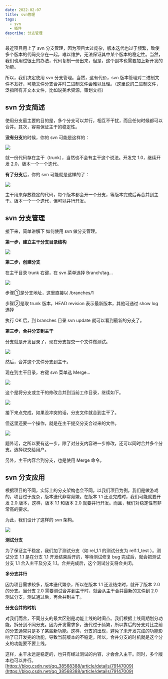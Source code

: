 ```yaml
---
date: 2022-02-07
title: svn管理
tags:
  - svn
  - 插件
describe: 分支管理
---
```


最近项目用上了 svn 分支管理，因为项目太过庞杂，版本迭代也过于频繁，致使多个版本的代码交杂在一起，难以维护，无法保证其中某个版本的稳定性。当然，我们也用过很土的办法，代码复制一份出来，但是，这个副本也需要加上新开发的功能。

所以，我们决定使用 svn 分支管理。当然，这有代价，svn 版本管理对二进制文件不友好，可能文件分支合并时二进制文件会难以处理。（这里说的二进制文件，泛指所有非文本文件，比如说美术资源，策划文档）

## svn 分支简述

使用分支最主要的目的是，多个分支可以并行，相互不干扰，而且任何时候都可以合并。其次，容易保证主干的稳定性。

**没有分支**的时候，你的 svn 可能是这样的：

![](https://img-blog.csdn.net/20160630212349923)

就一份代码存在主干（trunk），当然也不会有主干这个说法。开发完 1.0，继续开发 2.0，版本一个一个迭代。

**有了分支**后，你的 svn 可能就是这样的了：

![](https://img-blog.csdn.net/20160630212749408)

主干用来存放稳定的代码，每个版本都会开一个分支，等版本完成后再合并到主干。版本一个一个迭代，但可以并行开发。

## svn 分支管理

接下来，简单讲解下 如何使用 svn 做分支管理。

**第一步，建立主干分支目录结构**

![](https://img-blog.csdn.net/20160630214227494)

**第二步，创建分支**

在主干目录 trunk 右键，在 svn 菜单选择 Branch/tag...

![](https://img-blog.csdn.net/20160630220014017)

步骤①是分支地址，这里直接以 /branches/1

步骤②是取 trunk 版本，HEAD revision 表示最新版本，其他可通过 show log 选择  

执行 OK 后，到 branches 目录 svn update 就可以看到最新的分支了。

**第三步，合并分支到主干**

分支就是开发目录了，现在分支提交一个文件做测试。

![](https://img-blog.csdn.net/20160630220948029)

然后，合并这个文件分支到主干。

现在到主干目录，右键 svn 菜单选 Merge...

![](https://img-blog.csdn.net/20160630221743149)

这个是将分支或主干的修改合并到当前工作目录，继续如下。

![](https://img-blog.csdn.net/20160630222117311)

接下来点完成，如果没冲突的话，分支文件就合到主干了。

但这里还要一个操作，就是在主干提交分支合过来的文件。

![](https://img-blog.csdn.net/20160630222625138)

题外话，之所以要有这一步，除了对分支内容进一步修改，还可以同时合并多个分支。选择权交给用户。

另外，主干内容合到分支，也是使用 Merge 命令。

## svn 分支应用

根据项目的不同，实际上的分支架构也会不同。以我们项目为例，我们是做游戏的，项目过于庞杂，版本迭代非常频繁。在版本 1.1 还没完成时，我们可能就要开发 2.0 版本，这样，版本 1.1 和版本 2.0 就要并行开发。而且，我们对稳定性有非常高的要求。

为此，我们设计了这样的 svn 架构。

![](https://img-blog.csdn.net/20160701095001355)

**测试分支**

为了保证主干稳定，我们加了测试分支（如 rel_1.1 的测试分支为 rel1.1_test ）。测试分支 1.1 是在分支 1.1 开发结束后开的，等待测试修复 bug 完成后，就会把测试分支 1.1 合入主干及分支 1.1。合并完成后，这个测试分支将会关闭。

**多分支并行**

因为项目需求较多，版本迭代繁杂，所以在版本 1.1 还没结束时，就开了版本 2.0 的分支。当分支 2.0 需要测试合并到主干时，就会从主干合并最新的文件到 2.0 测试分支，测试通过后，再合并到主干。

**分支合并的时机**

对我们而言，不同分支的最大区别是功能上线的时间点。我们根据上线周期划分功能，拆分到不同分支。因为开发需求多，迭代过于频繁，所以靠后的分支对比之前的分支通常只是多了某些新功能。这样，分支的出现，避免了未开发完成的功能影响了已开发完的功能，导致当前版本的不稳定。所以，合并分支的时机就是这个分支的功能要不要上线。

这样，主干永远是稳定的，也只有经过测试的内容，才会合入主干。同时，多个版本也可以并行。 
 [https://blog.csdn.net/qq_38568388/article/details/79147009](https://blog.csdn.net/qq_38568388/article/details/79147009)
